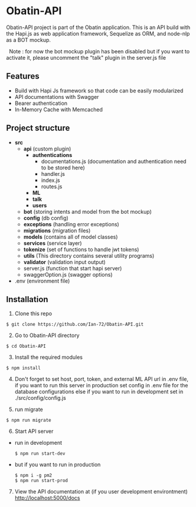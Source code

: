 # Obatin-API
Obatin-API project is part of the Obatin application. This is an API build with the Hapi.js as web application framework, Sequelize as ORM, and node-nlp as a BOT mockup.

&nbsp;
Note : for now the bot mockup plugin has been disabled but if you want to activate it, please uncomment the "talk" plugin in the server.js file

## Features
* Build with Hapi Js framework so that code can be easily modularized
* API documentations with Swagger
* Bearer authentication
* In-Memory Cache with Memcached

## Project structure 
* **src**
  * **api** (custom plugin)
    * **authentications**
      * documentations.js (documentation and authentication need to be stored here)
      * handler.js
      * index.js
      * routes.js
    * **ML**
    * **talk**
    * **users**
  * **bot** (storing intents and model from the bot mockup)
  * **config** (db config)
  * **exceptions** (handling error exceptions)
  * **migrations** (migration files)
  * **models** (contains all of model classes)
  * **services** (service layer)
  * **tokenize** (set of functions to handle jwt tokens)
  * **utils** (This directory contains several utility programs)
  * **validator** (validation input output)
  * server.js (function that start hapi server)
  * swaggerOption.js (swagger options)
* .env (environment file)

## Installation
1) Clone this repo
  ```
  $ git clone https://github.com/Ian-72/Obatin-API.git
  ```

2) Go to Obatin-API directory
  ```
  $ cd Obatin-API
  ```

3) Install the required modules
  ```
  $ npm install
  ```

4) Don't forget to set host, port, token, and external ML API url in .env file, if you want to run this server in production set config in .env file for the database configurations else if you want to run in development set in ./src/config/config.js

5) run migrate
  ```
  $ npm run migrate
  ```

6) Start API server
  * run in development
    ```
    $ npm run start-dev
    ```
  * but if you want to run in production
    ```
    $ npm i -g pm2
    $ npm run start-prod
    ```

7) View the API documentation at (if you user development environtment)
[http://localhost:5000/docs](http://localhost:5000/docs)